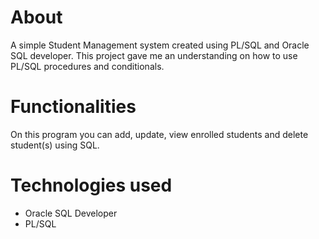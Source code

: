 # About
A simple Student Management system created using PL/SQL and Oracle SQL developer. This project gave me an understanding on how to use PL/SQL procedures and conditionals.

# Functionalities 
On this program you can add, update, view enrolled students and delete student(s) using SQL. 

# Technologies used
- Oracle SQL Developer 
- PL/SQL

